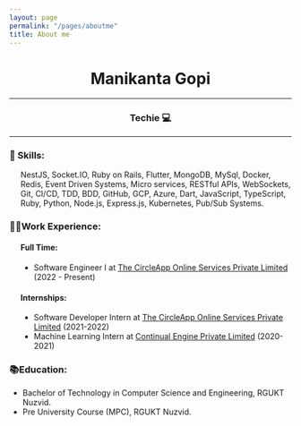 ```yaml
---
layout: page
permalink: "/pages/aboutme"
title: About me
---
```

<div style="text-align: center;">

<h1>Manikanta Gopi</h1>

</div>

---
<div style="text-align: center; text-autospace: ideograph-alpha">

<h3>Techie 💻</h3>

</div>

-----
<div style="text-align: left;">
    <h3> 🦾 Skills:</h3>
    <div style="margin-left: 20px">
        NestJS, Socket.IO, Ruby on Rails, Flutter, MongoDB, MySql, Docker,
        Redis, Event Driven Systems, Micro services, RESTful APIs, WebSockets, 
        Git, CI/CD, TDD, BDD, GitHub, GCP, Azure, Dart, JavaScript, TypeScript,
        Ruby, Python, Node.js, Express.js, Kubernetes, Pub/Sub Systems.
    </div>
</div>

<div style="text-align: left;">
<h3>👨‍💻Work Experience:</h3>
    <div style="text-align: left; margin-left: 20px;">
        <h4>Full Time:</h4>
            <ul>
              <li>Software Engineer I at <a href="https://praja.buzz/">The CircleApp Online Services Private Limited</a> (2022 - Present)</li>
            </ul>
        <h4>Internships:</h4>
            <ul>
              <li>Software Developer Intern at <a href="https://praja.buzz/">The CircleApp Online Services Private Limited</a> (2021-2022)</li>
              <li>Machine Learning Intern at <a href="https://www.continualengine.com/">Continual Engine Private Limited</a> (2020-2021)</li>
            </ul>
    </div>
</div>

<div style="text-align: left;">
<h3>📚Education:</h3>
<ul>
  <li>Bachelor of Technology in Computer Science and Engineering, RGUKT Nuzvid.</li>
  <li>Pre University Course (MPC), RGUKT Nuzvid.</li>
</ul>
</div>



